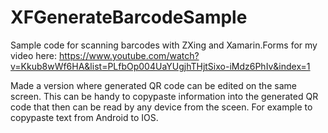 # XFGenerateBarcodeSample

Sample code for scanning barcodes with ZXing and Xamarin.Forms for my video here: https://www.youtube.com/watch?v=Kkub8wWf6HA&list=PLfbOp004UaYUgjhTHjtSixo-iMdz6PhIv&index=1

Made a version where generated QR code can be edited on the same screen. This can be handy to copypaste information into the generated QR code that then can be read by any device from the sceen. For example to copypaste text from Android to IOS.
